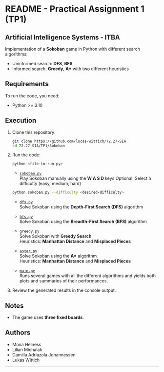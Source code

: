 # README - Practical Assignment 1 (TP1)

## Artificial Intelligence Systems - ITBA

Implementation of a **Sokoban** game in Python with different search algorithms:

- Uninformed search: **DFS**, **BFS**
- Informed search: **Greedy**, **A\*** with two different heuristics

## Requirements

To run the code, you need:
- Python >= 3.10

## Execution

1. Clone this repository:
   ```sh
   git clone https://github.com/lucas-wittich/72.27-SIA
   cd 72.27-SIA/TP1/Sokoban
   ```

2. Run the code:

   ```sh
   python <file-to-run.py>
   ```

   - [`sokoban.py`](Sokoban/sokoban.py)  
   Play Sokoban manually using the **W A S D** keys
   Optional: Select a difficulty (easy, medium, hard)
   ```sh
   python sokoban.py --difficulty <desired-difficulty>
   ```

   - [`dfs.py`](Sokoban/dfs.py)  
   Solve Sokoban using the **Depth-First Search (DFS)** algorithm

   - [`bfs.py`](Sokoban/bfs.py)  
   Solve Sokoban using the **Breadth-First Search (BFS)** algorithm

   - [`greedy.py`](Sokoban/greedy.py)  
   Solve Sokoban with **Greedy Search**  
   Heuristics: **Manhattan Distance** and **Misplaced Pieces**

   - [`astar.py`](Sokoban/astar.py)  
   Solve Sokoban using the **A\*** algorithm  
   Heuristics: **Manhattan Distance** and **Misplaced Pieces**

   - [`main.py`](Sokoban/main.py)  
   Runs several games with all the different algorithms and yields both plots and summaries of their performances. 

3. Review the generated results in the console output.

## Notes

- The game uses **three fixed boards**.


## Authors
- Mona Helness
- Lilian Michalak
- Camilla Adriazola Johannessen
- Lukas Wittich

---



